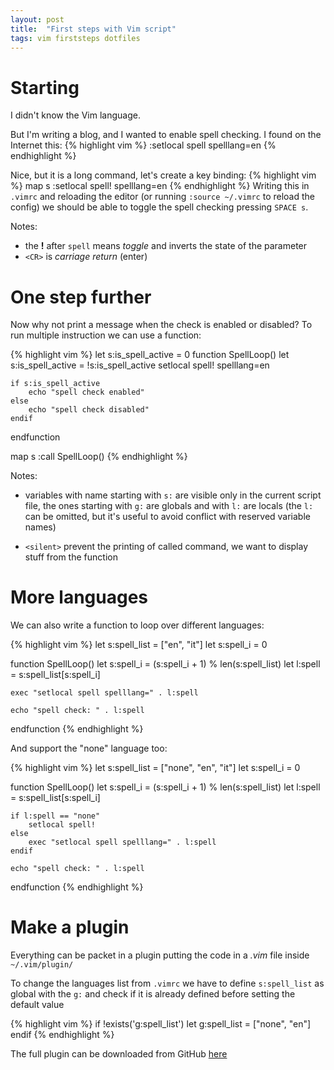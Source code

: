 ```yaml
---
layout: post
title:  "First steps with Vim script"
tags: vim firststeps dotfiles
---
```


# Starting

I didn't know the Vim language.

But I'm writing a blog, and I wanted to enable spell checking. I found on the
Internet this:
{% highlight vim %}
:setlocal spell spelllang=en
{% endhighlight %}

Nice, but it is a long command,  let's create a key binding:
{% highlight vim %}
map <space>s :setlocal spell! spelllang=en<CR>
{% endhighlight %}
Writing this in `.vimrc` and reloading the editor (or running `:source ~/.vimrc`
to reload the config) we should be able to  toggle the spell checking pressing
`SPACE s`.

Notes:

* the **!** after `spell` means _toggle_ and inverts the state of the parameter
* `<CR>` is _carriage return_ (enter)


# One step further
Now why not print a message when the check is enabled or disabled? To run
multiple instruction we can use a function:

{% highlight vim %}
let s:is_spell_active = 0
function SpellLoop()
    let s:is_spell_active = !s:is_spell_active
    setlocal spell! spelllang=en

    if s:is_spell_active
        echo "spell check enabled"
    else
        echo "spell check disabled"
    endif
endfunction

map <silent> <space>s :call SpellLoop()<CR>
{% endhighlight %}

Notes:

* variables with name starting with `s:` are visible only in the current script
file, the ones starting with `g:` are globals and with `l:` are locals (the `l:`
can be omitted, but it's useful to avoid conflict with reserved variable names)

* `<silent>` prevent the printing of called command, we want to display stuff
from the function


# More languages

We can also write a function to loop over different languages:

{% highlight vim %}
let s:spell_list = ["en", "it"]
let s:spell_i = 0

function SpellLoop()
    let s:spell_i = (s:spell_i + 1) % len(s:spell_list)
    let l:spell = s:spell_list[s:spell_i]

    exec "setlocal spell spelllang=" . l:spell

    echo "spell check: " . l:spell
endfunction
{% endhighlight %}

And support the "none" language too:

{% highlight vim %}
let s:spell_list = ["none", "en", "it"]
let s:spell_i = 0

function SpellLoop()
    let s:spell_i = (s:spell_i + 1) % len(s:spell_list)
    let l:spell = s:spell_list[s:spell_i]

    if l:spell == "none"
        setlocal spell!
    else
        exec "setlocal spell spelllang=" . l:spell
    endif

    echo "spell check: " . l:spell
endfunction
{% endhighlight %}


# Make a plugin

Everything can be packet in a plugin putting the code in a _.vim_ file inside
`~/.vim/plugin/`

To change the languages list from `.vimrc` we have to define `s:spell_list` as
global with the `g:` and check if it is already defined before setting the
default value

{% highlight vim %}
if !exists('g:spell_list')
    let g:spell_list = ["none", "en"]
endif
{% endhighlight %}

The full plugin can be downloaded from GitHub [here](https://github.com/edne/spell-loop)
